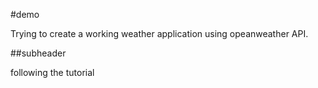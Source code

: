 #demo

Trying to create a working weather application using opeanweather API.

##subheader

following the tutorial
